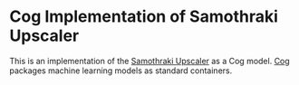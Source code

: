 # Cog Implementation of Samothraki Upscaler

This is an implementation of the [Samothraki Upscaler](https://github.com/mamorett/samothraki_upscaler) as a Cog model. [Cog](https://github.com/replicate/cog) packages machine learning models as standard containers.